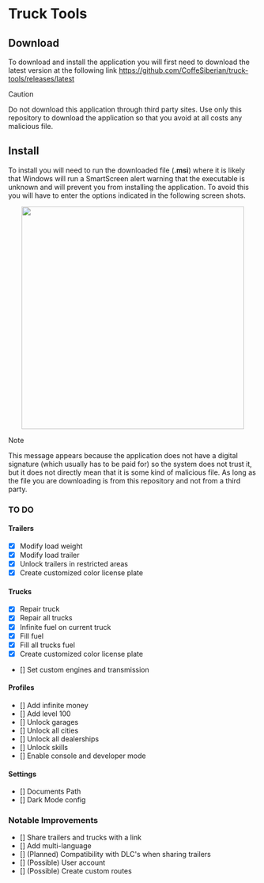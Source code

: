 # Truck Tools

## Download

To download and install the application you will first need to download the latest version at the following link <https://github.com/CoffeSiberian/truck-tools/releases/latest>

> [!CAUTION]
> Do not download this application through third party sites. Use only this repository to download the application so that you avoid at all costs any malicious file.

## Install

To install you will need to run the downloaded file (**.msi**) where it is likely that Windows will run a SmartScreen alert warning that the executable is unknown and will prevent you from installing the application. To avoid this you will have to enter the options indicated in the following screen shots.

<p align="center">
  <img width="450" src="https://i.imgur.com/tpHbu3n.png">
</p>

> [!NOTE]
> This message appears because the application does not have a digital signature (which usually has to be paid for) so the system does not trust it, but it does not directly mean that it is some kind of malicious file. As long as the file you are downloading is from this repository and not from a third party.

### TO DO

#### Trailers

-   [x] Modify load weight
-   [x] Modify load trailer
-   [x] Unlock trailers in restricted areas
-   [x] Create customized color license plate

#### Trucks

-   [x] Repair truck
-   [x] Repair all trucks
-   [x] Infinite fuel on current truck
-   [x] Fill fuel
-   [x] Fill all trucks fuel
-   [x] Create customized color license plate
-   [] Set custom engines and transmission

#### Profiles

-   [] Add infinite money
-   [] Add level 100
-   [] Unlock garages
-   [] Unlock all cities
-   [] Unlock all dealerships
-   [] Unlock skills
-   [] Enable console and developer mode

#### Settings

-   [] Documents Path
-   [] Dark Mode config

### Notable Improvements

-   [] Share trailers and trucks with a link
-   [] Add multi-language
-   [] (Planned) Compatibility with DLC's when sharing trailers
-   [] (Possible) User account
-   [] (Possible) Create custom routes

